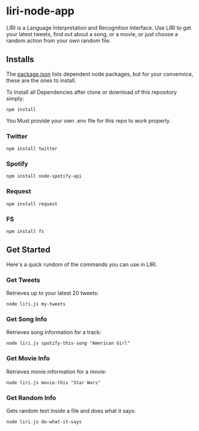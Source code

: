 # liri-node-app

LIRI is a Language Interpretation and Recognition Interface.
Use LIRI to get your latest tweets, find out about a song,
or a movie, or just choose a random action from your own random file.

## Installs

The [package.json](https://github.com/brainchomper/liri-node-app/blob/master/package.json)
lists dependent node packages, but for your convenvice, these are the ones to install.

To Install all Dependencies after clone or download of this repository simply:

`npm install`

You Must provide your own .env file for this repo to work properly. 

### Twitter

`npm install twitter`

### Spotify

`npm install node-spotify-api`

### Request

`npm install request`

### FS

`npm install fs`

## Get Started

Here's a quick rundom of the commands you can use in LIRI.

### Get Tweets

Retrieves up to your latest 20 tweets:

`node liri.js my-tweets`

### Get Song Info

Retrieves song information for a track:

`node liri.js spotify-this-song "American Girl"`

### Get Movie Info

Retrieves movie information for a movie:

`node liri.js movie-this "Star Wars"`

### Get Random Info

Gets random text inside a file and does what it says:

`node liri.js do-what-it-says`
